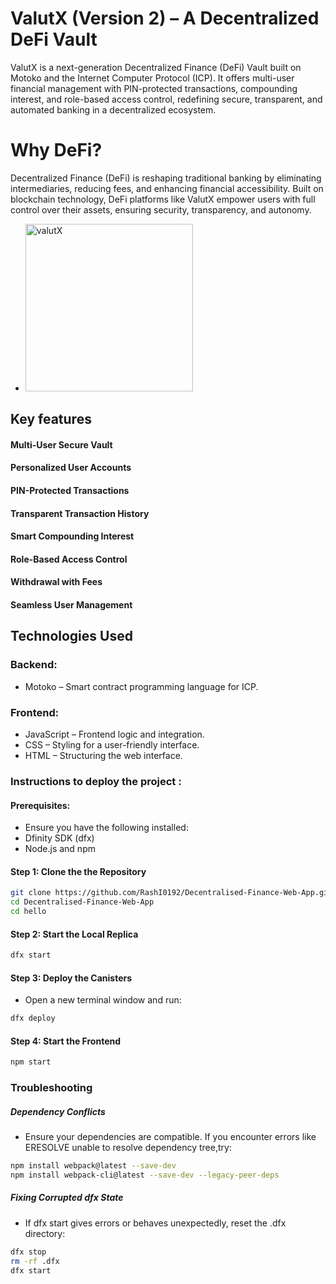 # ValutX (Version 2) – A Decentralized DeFi Vault
<p>ValutX is a next-generation Decentralized Finance (DeFi) Vault built on Motoko and the Internet Computer Protocol (ICP). It offers multi-user financial management with PIN-protected transactions, compounding interest, and role-based access control, redefining secure, transparent, and automated banking in a decentralized ecosystem.</p>

# Why DeFi? 
<p>Decentralized Finance (DeFi) is reshaping traditional banking by eliminating intermediaries, reducing fees, and enhancing financial accessibility. Built on blockchain technology, DeFi platforms like ValutX empower users with full control over their assets, ensuring security, transparency, and autonomy. </p>

- <img width="268" alt="valutX" src="https://github.com/user-attachments/assets/2e312d84-d805-45b6-b748-4718790ce0fe" />

## Key features
####  Multi-User Secure Vault
#### Personalized User Accounts
#### PIN-Protected Transactions
#### Transparent Transaction History
#### Smart Compounding Interest
#### Role-Based Access Control
#### Withdrawal with Fees
#### Seamless User Management

## Technologies Used

### Backend:
- Motoko – Smart contract programming language for ICP.
### Frontend:
- JavaScript – Frontend logic and integration.
- CSS – Styling for a user-friendly interface.
- HTML – Structuring the web interface.


### Instructions to deploy the project :
#### Prerequisites:
- Ensure you have the following installed:
- Dfinity SDK (dfx)
- Node.js and npm

#### Step 1: Clone the the Repository
```sh
git clone https://github.com/RashI0192/Decentralised-Finance-Web-App.git
cd Decentralised-Finance-Web-App
cd hello
```
#### Step 2: Start the Local Replica
```sh
dfx start
```
#### Step 3: Deploy the Canisters
- Open a new terminal window and run:

```sh
dfx deploy
```
#### Step 4: Start the Frontend

```sh
npm start
````
### Troubleshooting
##### Dependency Conflicts
- Ensure your dependencies are compatible. If you encounter errors like ERESOLVE unable to resolve dependency tree,try:
```sh
npm install webpack@latest --save-dev
npm install webpack-cli@latest --save-dev --legacy-peer-deps
```
##### Fixing Corrupted dfx State
- If dfx start gives errors or behaves unexpectedly, reset the .dfx directory:
``` sh
dfx stop
rm -rf .dfx
dfx start
```

